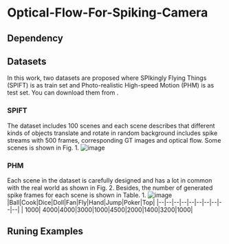 # Optical-Flow-For-Spiking-Camera
## Dependency
## Datasets
In this work, two datasets are proposed where SPIkingly Flying Things (SPIFT) is as train set and  Photo-realistic High-speed Motion (PHM) is as test set. You can download them from .
### SPIFT
The dataset includes 100 scenes and each scene describes that different kinds of objects translate and rotate in random background includes spike streams with 500 frames, corresponding GT images and optical flow. Some scenes is shown in Fig. 1.
![image](https://github.com/Acnext/Optical-Flow-For-Spiking-Camera/blob/main/SPIFT.png)
### PHM
Each scene in the dataset is carefully designed and has a lot in common with the real world as shown in Fig. 2.  Besides, the number of generated spike frames for each scene is shown in Table. 1.
![image](https://github.com/Acnext/Optical-Flow-For-Spiking-Camera/blob/main/PHM.png)
|Ball|Cook|Dice|Doll|Fan|Fly|Hand|Jump|Poker|Top|
|--|--|--|--|--|--|--|--|--|--|
| 1000| 4000|4000|3000|1000|4500|2000|1400|3200|1000|

## Runing Examples
